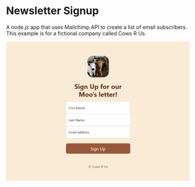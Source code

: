 # Newsletter Signup

A node.js app that uses Mailchimp API to create a list of email subscribers. This example is for a fictional company called Cows R Us.

<img src="images/moosletter.png" alt="Newsletter screenshot" width="500">